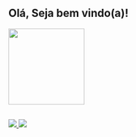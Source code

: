 ## Olá, Seja bem vindo(a)!
<div align="center">
  <a href="https://github.com/DaviPedrosaFreire" style="display:flex; width:100%;">
    <img height="150em" src="https://github-readme-stats.vercel.app/api?username=DaviPedrosaFreire&show_icons=true&include_all_commits=true&count_private=true&theme=tokyonight"/>
  </a>
</div>

  
  ##
 
<div> 
  <a  href="mailto:davigudybaypedrosa@gmail.com"><img src="https://img.shields.io/badge/-Gmail-%23333?style=for-the-badge&logo=gmail&logoColor=white" target="_blank">     </a>
  <a href="https://www.linkedin.com/in/davi-pedrosa-freire-207371216/" target="_blank"><img src="https://img.shields.io/badge/-LinkedIn-%230077B5?style=for-the-badge&logo=linkedin&logoColor=white" target="_blank"></a> 
  
</div>
